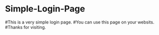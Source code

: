 # Simple-Login-Page
#This is a very simple login page.
#You can use this page on your websits.
#Thanks for visiting.
